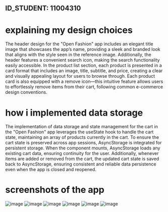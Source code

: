 ## ID_STUDENT: 11004310
 #  explaining my design choices
   The header design for the "Open Fashion" app includes an elegant title image that showcases the app’s name, 
   providing a sleek and branded look that aligns with the style seen in the reference image. 
   Additionally, the header features a convenient search icon, making the search functionality easily accessible.
   In the product list section, each product is presented in a card format that includes an image,
   title, subtitle, and price, creating a clear and visually appealing layout for users to browse through. 
   Each product card is also equipped with a remove icon—this intuitive feature allows users to effortlessly remove items from their cart, 
   following common e-commerce design conventions.
 # how i implemented data storage
   The implementation of data storage and state management for the cart in the "Open Fashion" app leverages the useState hook to handle the cart state, 
   maintaining an array of products currently in the cart.
  To ensure the cart state is preserved across app sessions, AsyncStorage is integrated for persistent storage. 
  When the component mounts, AsyncStorage loads any existing cart data, ensuring continuity for the user. 
  Additionally, whenever items are added or removed from the cart,
  the updated cart state is saved back to AsyncStorage, 
  ensuring consistent and reliable data persistence even when the app is closed and reopened.
  # screenshots of the app
  ![image](https://github.com/Ihongui/rn-assignment6-11004310/assets/150761912/20452b73-e2ce-4dc1-bb11-50503226a3b6)
  ![image](https://github.com/Ihongui/rn-assignment6-11004310/assets/150761912/d38c88de-1a8e-47d2-a190-6530ada6b0a4)
  ![image](https://github.com/Ihongui/rn-assignment6-11004310/assets/150761912/f9520bf5-3761-4fe8-836d-6dff206210ce)
  ![image](https://github.com/Ihongui/rn-assignment6-11004310/assets/150761912/ac8bee81-04f3-4f93-9be2-0ef5b60d3c5f)
  ![image](https://github.com/Ihongui/rn-assignment6-11004310/assets/150761912/da09b3b7-26b4-49bd-9320-45100d1c8cee)
  ![image](https://github.com/Ihongui/rn-assignment6-11004310/assets/150761912/a6b0e58d-6d61-4c00-8749-7e35017c1f91)
